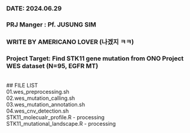 ### DATE: 2024.06.29 <br/>
### PRJ Manger : Pf. JUSUNG SIM<br/>
### WRITE BY AMERICANO LOVER (나겠지 ㅋㅋ)<br/>
### Project Target: Find STK11 gene mutation from ONO Project WES dataset (N=95, EGFR MT)<br/>
<br/>
## FILE LIST <br/> 
01.wes_preprocessing.sh <br/>
02.wes_mutation_calling.sh <br/>
03.wes_mutation_annotation.sh <br/>
04.wes_cnv_detection.sh <br/>
STK11_molecualr_profile.R - processing <br/>
STK11_mutational_landscape.R - processing <br/>
